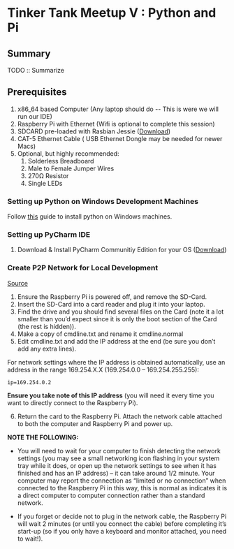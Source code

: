 Tinker Tank Meetup V : Python and Pi
==================
## Summary

TODO :: Summarize


Prerequisites
------------------
1. x86_64 based Computer (Any laptop should do -- This is were we will run our IDE)
2. Raspberry Pi with Ethernet (Wifi is optional to complete this session)
3. SDCARD pre-loaded with Rasbian Jessie ([Download](https://www.raspberrypi.org/downloads/raspbian/))
4. CAT-5 Ethernet Cable ( USB Ethernet Dongle may be needed for newer Macs)
5. Optional, but highly recommended:
    1. Solderless Breadboard
    2. Male to Female Jumper Wires
    3. 270Ω Resistor
    4. Single LEDs

### Setting up Python on Windows Development Machines
Follow [this](http://docs.python-guide.org/en/latest/starting/install/win/) guide to install python on Windows machines.


### Setting up PyCharm IDE

1. Download & Install PyCharm Communitiy Edition for your OS ([Download](https://www.jetbrains.com/pycharm/download/))


### Create P2P Network for Local Development
[Source](https://pihw.wordpress.com/guides/direct-network-connection/)

1. Ensure the Raspberry Pi is powered off, and remove the SD-Card.
2. Insert the SD-Card into a card reader and plug it into your laptop.
3. Find the drive and you should find several files on the Card (note it a lot smaller than you’d expect since it is only the boot section of the Card (the rest is hidden)).
4. Make a copy of cmdline.txt and rename it cmdline.normal
5. Edit cmdline.txt and add the IP address at the end (be sure you don’t add any extra lines).

For network settings where the IP address is obtained automatically, use an address in the range 169.254.X.X (169.254.0.0 – 169.254.255.255):

    ip=169.254.0.2

**Ensure you take note of this IP address** (you will need it every time you want to directly connect to the Raspberry Pi).

6. Return the card to the Raspberry Pi.   Attach the network cable attached to both the computer and Raspberry Pi and power up.

**NOTE THE FOLLOWING:**

+ You will need to wait for your computer to finish detecting the network settings (you may see a small networking icon flashing in your system tray while it does, or open up the network settings to see when it has finished and has an IP address) – it can take around 1/2 minute.  Your computer may report the connection as  “limited or no connection” when connected to the Raspberry Pi in this way, this is normal as indicates it is a direct computer to computer connection rather than a standard network.

+ If you forget or decide not to plug in the network cable, the Raspberry Pi will wait 2 minutes (or until you connect the cable) before completing it’s start-up (so if you only have a keyboard and monitor attached, you need to wait!).
